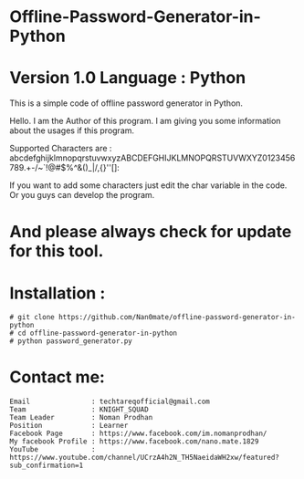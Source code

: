 # Offline-Password-Generator-in-Python
# Version 1.0 Language : Python

This is a simple code of offline password generator in Python. 

Hello. I am the Author of this program. I am giving you some information about the usages if this program.

Supported Characters are : abcdefghijklmnopqrstuvwxyzABCDEFGHIJKLMNOPQRSTUVWXYZ0123456789.+-/~`!@#$%^&()_|/,{}''[]:

If you want to add some characters just edit the char variable in the code. Or you guys can develop the program.

# And please always check for update for this tool.


# Installation : 

    # git clone https://github.com/Nan0mate/offline-password-generator-in-python
    # cd offline-password-generator-in-python
    # python password_generator.py


# Contact me: 
    
    Email               : techtareqofficial@gmail.com
    Team                : KNIGHT_SQUAD
    Team Leader         : Noman Prodhan
    Position            : Learner
    Facebook Page       : https://www.facebook.com/im.nomanprodhan/
    My facebook Profile : https://www.facebook.com/nano.mate.1829
    YouTube             : https://www.youtube.com/channel/UCrzA4h2N_TH5NaeidaWH2xw/featured?sub_confirmation=1


